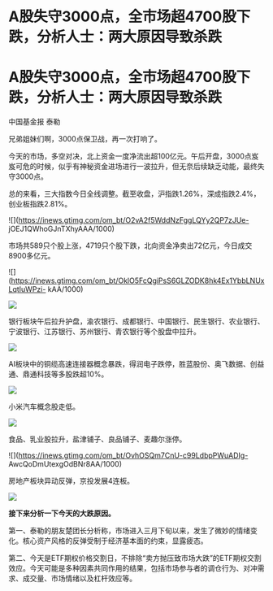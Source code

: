 # A股失守3000点，全市场超4700股下跌，分析人士：两大原因导致杀跌

# A股失守3000点，全市场超4700股下跌，分析人士：两大原因导致杀跌

中国基金报 泰勒

兄弟姐妹们啊，3000点保卫战，再一次打响了。

今天的市场，多空对决，北上资金一度净流出超100亿元。午后开盘，3000点岌岌可危的时候，似乎有神秘资金进场进行一波拉升，但无奈后续缺乏动能，最终失守3000点。

总的来看，三大指数今日全线调整。截至收盘，沪指跌1.26%，深成指跌2.4%，创业板指跌2.81%。

![](https://inews.gtimg.com/om_bt/O2vA2f5WddNzFggLQYy2QP7zJUe-
jOEJ1QWhoGJnTXhyAAA/1000)

市场共589只个股上涨，4719只个股下跌，北向资金净卖出72亿元，今日成交8900多亿元。

![](https://inews.gtimg.com/om_bt/OklO5FcQgiPsS6GLZODK8hk4Ex1YbbLNUxLqtIuWPzi-
kAA/1000)

![](https://inews.gtimg.com/om_bt/OhVORCQP0UlYA5yK9RWyhVwBruIeotSn1I3cLnKzEJf20AA/1000)

银行板块午后拉升护盘，渝农银行、成都银行、中国银行、民生银行、农业银行、宁波银行、江苏银行、苏州银行、青农银行等个股盘中拉升。

![](https://inews.gtimg.com/om_bt/OaLTUwXtS8aI8HKdawjoQgTLQ6S95zlH4UFTYYpMGqP3MAA/1000)

AI板块中的铜缆高速连接器概念暴跌，得润电子跌停，胜蓝股份、奥飞数据、创益通、鼎通科技等多股跌超10%。

![](https://inews.gtimg.com/om_bt/OR1L96o-plEddzDz6WRloX0RVM5ti4LGbjrf7CR0s0qtkAA/1000)

小米汽车概念股走低。

![](https://inews.gtimg.com/om_bt/OK-i8R2GW3TumXbO467JN-6ExNBGK_zyUXdZoXM4cTBogAA/1000)

食品、乳业股拉升，盐津铺子、良品铺子、麦趣尔涨停。

![](https://inews.gtimg.com/om_bt/OvhOSQm7CnU-c99LdbpPWuADIg-
AwcQoDmUtexgOdBNr8AA/1000)

房地产板块异动反弹，京投发展4连板。

![](https://inews.gtimg.com/om_bt/OWDRhuWacyiQXjX_JiCMj1rvlKtJzUyVCDWJfUpIJxg3sAA/1000)

**接下来分析一下今天的大跌原因。**

第一、泰勒的朋友楚团长分析称，市场进入三月下旬以来，发生了微妙的情绪变化。核心资产风格的反弹受制于经济基本面的约束，显露疲态。

第二、今天是ETF期权价格交割日，不排除“卖方抛压致市场大跌”的ETF期权交割效应。今天可能是多种因素共同作用的结果，包括市场参与者的调仓行为、对冲需求、成交量、市场情绪以及杠杆效应等。


